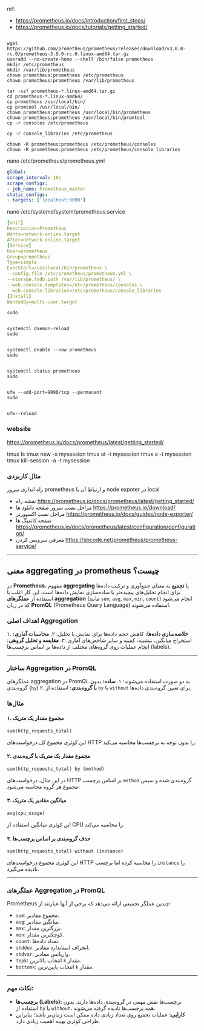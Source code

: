 
ref:
- https://prometheus.io/docs/introduction/first_steps/
- https://prometheus.io/docs/tutorials/getting_started/
```

wget https://github.com/prometheus/prometheus/releases/download/v3.0.0-rc.0/prometheus-3.0.0-rc.0.linux-amd64.tar.gz
useradd --no-create-home --shell /bin/false prometheus
mkdir /etc/prometheus
mkdir /var/lib/prometheus
chown prometheus:prometheus /etc/prometheus
chown prometheus:prometheus /var/lib/prometheus

tar -xzf prometheus-*.linux-amd64.tar.gz
cd prometheus-*.linux-amd64/
cp prometheus /usr/local/bin/
cp promtool /usr/local/bin/
chown prometheus:prometheus /usr/local/bin/prometheus
chown prometheus:prometheus /usr/local/bin/promtool
cp -r consoles /etc/prometheus

cp -r console_libraries /etc/prometheus

chown -R prometheus:prometheus /etc/prometheus/consoles
chown -R prometheus:prometheus /etc/prometheus/console_libraries

```

nano /etc/prometheus/prometheus.yml

```yml
global:
scrape_interval: 10s
scrape_configs:
- job_name: Prometheus_master
static_configs:
- targets: ['localhost:9090']
```

nano /etc/systemd/system/prometheus.service

```yml
[Unit]
Description=Prometheus
Wants=network-online.target
After=network-online.target
[Service]
User=prometheus
Group=prometheus
Type=simple
ExecStart=/usr/local/bin/prometheus \
--config.file /etc/prometheus/prometheus.yml \
--storage.tsdb.path /var/lib/prometheus/ \
--web.console.templates=/etc/prometheus/consoles \
--web.console.libraries=/etc/prometheus/console_libraries
[Install]
WantedBy=multi-user.target
```


```
sudo 


systemctl daemon-reload
sudo 


systemctl enable --now prometheus
sudo 


systemctl status prometheus
sudo 


ufw --add-port=9090/tcp --permanent
sudo 


ufw--reload
```


### website

https://prometheus.io/docs/prometheus/latest/getting_started/

tmux ls
tmux new -s mysession
tmux at -t mysession
tmux a -t mysession
tmux kill-session -a -t mysession

### مثال کاربردی
راه اندازی سرور  prometheus و ارتباط آن با node expoter  در local 

- نقشه راه https://prometheus.io/docs/prometheus/latest/getting_started/
- مراحل نصب سرور صفحه دانلود ها https://prometheus.io/download/
- مراحل نصب اکسپورتر https://prometheus.io/docs/guides/node-exporter/
- صفحه کانفیگ ها https://prometheus.io/docs/prometheus/latest/configuration/configuration/
- معرفی سرویس کردن  https://sbcode.net/prometheus/prometheus-service/


---
## معنی aggregating در prometheus چیست؟

در **Prometheus**، مفهوم **aggregating** یا **تجمیع** به معنای جمع‌آوری و ترکیب داده‌ها برای انجام تحلیل‌های پیچیده‌تر یا ساده‌سازی نمایش داده‌ها است. این کار اغلب با استفاده از **عملگرهای aggregation** (مانند `sum`, `avg`, `max`, `min`, `count`) انجام می‌شود که در زبان **PromQL** (Prometheus Query Language) استفاده می‌شوند.

### اهداف اصلی Aggregation
۱. **خلاصه‌سازی داده‌ها:** کاهش حجم داده‌ها برای نمایش یا تحلیل.
۲. **محاسبات آماری:** استخراج میانگین، بیشینه، کمینه و سایر شاخص‌های آماری.
۳. **مقایسه و تحلیل گروهی:** انجام عملیات روی گروه‌های مختلف از داده‌ها بر اساس برچسب‌ها (labels).

---

### ساختار Aggregation در PromQL
عملگرهای aggregation در PromQL به دو صورت استفاده می‌شوند:
۱. **ساده:** بدون گروه‌بندی (`by`)
۲. **با گروه‌بندی:** استفاده از `by` یا `without` برای تعیین گروه‌بندی داده‌ها.

### مثال‌ها

#### ۱. مجموع مقدار یک متریک
```promql
sum(http_requests_total)
```
این کوئری مجموع کل درخواست‌های HTTP را بدون توجه به برچسب‌ها محاسبه می‌کند.

#### ۲. مجموع مقدار یک متریک با گروه‌بندی
```promql
sum(http_requests_total) by (method)
```
در این مثال، درخواست‌های HTTP بر اساس برچسب `method` گروه‌بندی شده و سپس مجموع هر گروه محاسبه می‌شود.

#### ۳. میانگین مقادیر یک متریک
```promql
avg(cpu_usage)
```
این کوئری میانگین استفاده از CPU را محاسبه می‌کند.

#### ۴. حذف گروه‌بندی بر اساس برچسب‌ها
```promql
sum(http_requests_total) without (instance)
```
این کوئری مجموع درخواست‌های HTTP را محاسبه کرده اما برچسب `instance` را نادیده می‌گیرد.

---

### عملگرهای Aggregation در PromQL
Prometheus چندین عملگر تجمیعی ارائه می‌دهد که برخی از آنها عبارتند از:
- `sum`: مجموع مقادیر.
- `avg`: میانگین مقادیر.
- `max`: بزرگترین مقدار.
- `min`: کوچکترین مقدار.
- `count`: تعداد داده‌ها.
- `stddev`: انحراف استاندارد مقادیر.
- `stdvar`: واریانس مقادیر.
- `topk`: انتخاب بالاترین `k` مقدار.
- `bottomk`: انتخاب پایین‌ترین `k` مقدار.

---

### نکات مهم:
- **برچسب‌ها (Labels):** برچسب‌ها نقش مهمی در گروه‌بندی داده‌ها دارند. بدون استفاده از `by` یا `without`، همه برچسب‌ها نادیده گرفته می‌شوند.
- **کارایی:** عملیات تجمیع روی تعداد زیادی داده ممکن است زمان‌بر باشد؛ بنابراین طراحی کوئری بهینه اهمیت زیادی دارد.

